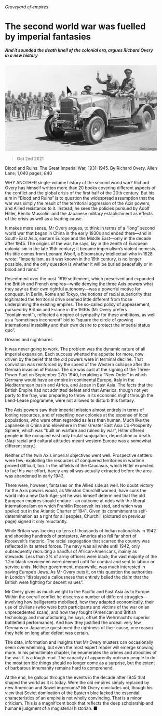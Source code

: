 ###### Graveyard of empires

# The second world war was fuelled by imperial fantasies 

##### And it sounded the death knell of the colonial era, argues Richard Overy in a new history 

![image](images/20211002_BKP003_0.jpg) 

> Oct 2nd 2021 

Blood and Ruins: The Great Imperial War, 1931-1945. By Richard Overy. Allen Lane; 1,040 pages; £40

WHY ANOTHER single-volume history of the second world war? Richard Overy has himself written more than 20 books covering different aspects of the conflict and the global crisis of the first half of the 20th century. But his aim in “Blood and Ruins” is to question the widespread assumption that the war was simply the result of the territorial aggression of the Axis powers, and Allied resistance to it. Instead, he sees the policies pursued by Adolf Hitler, Benito Mussolini and the Japanese military establishment as effects of the crisis as well as a leading cause.


It makes more sense, Mr Overy argues, to think in terms of a “long” second world war that began in China in the early 1930s and ended there—and in South-East Asia, eastern Europe and the Middle East—only in the decade after 1945. The origins of the war, he says, lay in the zenith of European colonialism in the late 19th century; it became imperialism’s violent nemesis. His title comes from Leonard Woolf, a Bloomsbury intellectual who in 1928 wrote: “Imperialism, as it was known in the 19th century, is no longer possible, and the only question is whether it will be buried peacefully or in blood and ruins.”

Resentment over the post-1919 settlement, which preserved and expanded the British and French empires—while denying the three Axis powers what they saw as their own rightful autonomy—was a powerful motive for conquest. In Berlin, Rome and Tokyo, the notions of racial superiority that legitimated the territorial drive seemed little different from those underpinning the existing empires. The so-called policy of appeasement, pursued by Britain and France in the 1930s (Mr Overy prefers “containment”), reflected a degree of sympathy for these ambitions, as well as a “sometimes incoherent” bid to “square the circle of growing international instability and their own desire to protect the imperial status quo”.

Dreams and nightmares

It was never going to work. The problem was the dynamic nature of all imperial expansion. Each success whetted the appetite for more, now driven by the belief that the old powers were in terminal decline. That conviction was reinforced by the speed of the Western collapse after the German invasion of Poland. The die was cast at the signing of the Three-Power Pact on September 27th 1940, heralding a “New Order” in which Germany would have an empire in continental Europe, Italy in the Mediterranean basin and Africa, and Japan in East Asia. The facts that the British Empire had not admitted defeat and that America, though not yet party to the fray, was preparing to throw in its economic might through the Lend-Lease programme, were not allowed to disturb this fantasy.

The Axis powers saw their imperial mission almost entirely in terms of looting resources, and of resettling new colonies at the expense of local populations, who were often regarded as less than human. Much like the Japanese in China and elsewhere in their Greater East Asia Co-Prosperity Sphere, which was “built on warfare and ruined by war”, Hitler offered people in the occupied east only brutal subjugation, deportation or death. (Nazi racial and cultural attitudes meant western Europe was a somewhat different story.)

Neither of the twin Axis imperial objectives went well. Prospective settlers were few; exploiting the resources of conquered territories in wartime proved difficult, too. In the oilfields of the Caucasus, which Hitler expected to fuel his war effort, barely any oil was actually extracted before the area was abandoned in early 1943.

There were, however, fantasies on the Allied side as well. No doubt victory for the Axis powers would, as Winston Churchill warned, have sunk the world into a new Dark Age; yet he was himself determined that the old European empires should endure—an outcome at odds with the liberal internationalism on which Franklin Roosevelt insisted, and which was spelled out in the Atlantic Charter of 1941. Given its commitment to self-determination as a right for all peoples, Churchill (pictured on previous page) signed it only reluctantly.

While Britain was locking up tens of thousands of Indian nationalists in 1942 and shooting hundreds of protesters, America also fell far short of Roosevelt’s rhetoric. The racial segregation that scarred the country was reflected in its armed forces. The navy was all white until 1942, only subsequently recruiting a handful of African-Americans, mainly as stewards. Less than 2% of army officers were black; the vast majority of the 1.2m black servicemen were deemed unfit for combat and sent to labour or service units. Neither government, meanwhile, was much interested in saving Europe’s Jews. As Mr Overy puts it, on this question the authorities in London “displayed a callousness that entirely belied the claim that the British were fighting for decent values”.

Mr Overy gives as much weight to the Pacific and East Asia as to Europe. Within the overall conflict he discerns a number of different struggles—involving how belligerents mobilised, how they adapted economically, their use of civilians (who were both participants and victims of the war on an unprecedented scale), and how they fought (American and British technology and manufacturing, he says, offset the Wehrmacht’s superior battlefield performance). And how they justified the ordeal: very few Germans or Japanese questioned the rightness of their cause, one reason they held on long after defeat was certain.

The data, information and insights that Mr Overy musters can occasionally seem overwhelming, but even the most expert reader will emerge knowing more. In his penultimate chapter, he enumerates the crimes and atrocities of the war. It is a tough read. The capacity of apparently ordinary people to do the most terrible things should no longer come as a surprise, but the extent of barbarous inhumanity remains hard to comprehend.

At the end, he gallops through the events in the decade after 1945 that shaped the world as it is today. Were the old empires simply replaced by new American and Soviet imperiums? Mr Overy concludes not, though his view that Soviet domination of the Eastern bloc lacked the essential characteristics of an empire is not wholly convincing. That is a minor criticism. This is a magnificent book that reflects the deep scholarship and humane judgment of a magisterial historian. ■

